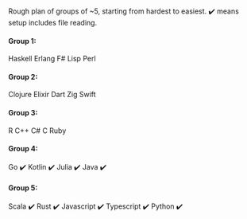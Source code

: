 Rough plan of groups of ~5, starting from hardest to easiest. ✔️ means setup includes file reading.

#### Group 1:
Haskell
Erlang
F#
Lisp
Perl

#### Group 2:
Clojure
Elixir
Dart
Zig
Swift

#### Group 3:
R
C++
C#
C
Ruby

#### Group 4:
Go ✔️ 
Kotlin ✔️
Julia ✔️
Java ✔️

#### Group 5:
Scala ✔️
Rust ✔️
Javascript ✔️
Typescript ✔️
Python ✔️